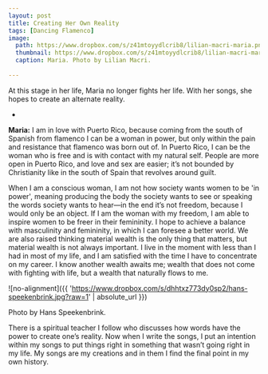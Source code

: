 ```yaml
---
layout: post
title: Creating Her Own Reality
tags: [Dancing Flamenco]
image:
  path: https://www.dropbox.com/s/z41mtoyydlcrib8/lilian-macri-maria.png?raw=1
  thumbnail: https://www.dropbox.com/s/z41mtoyydlcrib8/lilian-macri-maria.png?raw=1
  caption: Maria. Photo by Lilian Macri.
  
---
```


At this stage in her life, Maria no longer fights her life. With her songs, she hopes to create an alternate reality.

<!--more-->

-

**Maria:** I am in love with Puerto Rico, because coming from the south of Spanish from flamenco I can be a woman in power, but only within the pain and resistance that flamenco was born out of. In Puerto Rico, I can be the woman who is free and is with contact with my natural self. People are more open in Puerto Rico, and love and sex are easier; it’s not bounded by Christianity like in the south of Spain that revolves around guilt. 

When I am a conscious woman, I am not how society wants women to be 'in power', meaning producing the body the society wants to see or speaking the words society wants to hear—in the end it’s not freedom, because I would only be an object. If I am the woman with my freedom, I am able to inspire women to be freer in their femininity. I hope to achieve a balance with masculinity and femininity, in which I can foresee a better world. We are also raised thinking material wealth is the only thing that matters, but material wealth is not always important. I live in the moment with less than I had in most of my life, and I am satisfied with the time I have to concentrate on my career. I know another wealth awaits me; wealth that does not come with fighting with life, but a wealth that naturally flows to me. 

![no-alignment]({{ 'https://www.dropbox.com/s/dhhtxz773dy0sp2/hans-speekenbrink.jpg?raw=1' | absolute_url }})
  <figcaption>Photo by Hans Speekenbrink.</figcaption>
  
There is a spiritual teacher I follow who discusses how words have the power to create one’s reality. Now when I write the songs, I put an intention within my songs to put things right in something that wasn’t going right in my life. My songs are my creations and in them I find the final point in my own history. 

